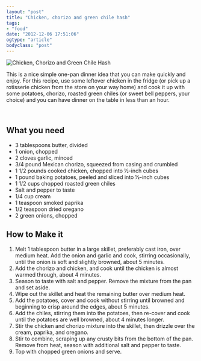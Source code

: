 ```yaml
---
layout: "post"
title: "Chicken, chorizo and green chile hash"
tags: 
- "food"
date: "2012-12-06 17:51:06"
ogtype: "article"
bodyclass: "post"
---
```


![](http://cdn.rogerstringer.com/wp-content/uploads/2012/12/la-dd-dinner-tonight-chicken-chorizo-and-green-001.jpeg "Chicken, Chorizo and Green Chile Hash")

This is a nice simple one-pan dinner idea that you can make quickly and enjoy. For this recipe, use some leftover chicken in the fridge (or pick up a rotisserie chicken from the store on your way home) and cook it up with some potatoes, chorizo, roasted green chiles (or sweet bell peppers, your choice) and you can have dinner on the table in less than an hour.

 

What you need
-------------

- 3 tablespoons butter, divided
- 1 onion, chopped
- 2 cloves garlic, minced
- 3/4 pound Mexican chorizo, squeezed from casing and crumbled
- 1 1/2 pounds cooked chicken, chopped into ½-inch cubes
- 1 pound baking potatoes, peeled and sliced into ½-inch cubes
- 1 1/2 cups chopped roasted green chiles
- Salt and pepper to taste
- 1/4 cup cream
- 1 teaspoon smoked paprika
- 1/2 teaspoon dried oregano
- 2 green onions, chopped

How to Make it
--------------

1. Melt 1 tablespoon butter in a large skillet, preferably cast iron, over medium heat. Add the onion and garlic and cook, stirring occasionally, until the onion is soft and slightly browned, about 5 minutes.
2. Add the chorizo and chicken, and cook until the chicken is almost warmed through, about 4 minutes.
3. Season to taste with salt and pepper. Remove the mixture from the pan and set aside.
4. Wipe out the skillet and heat the remaining butter over medium heat.
5. Add the potatoes, cover and cook without stirring until browned and beginning to crisp around the edges, about 5 minutes.
6. Add the chiles, stirring them into the potatoes, then re-cover and cook until the potatoes are well browned, about 4 minutes longer.
7. Stir the chicken and chorizo mixture into the skillet, then drizzle over the cream, paprika, and oregano.
8. Stir to combine, scraping up any crusty bits from the bottom of the pan. Remove from heat, season with additional salt and pepper to taste.
9. Top with chopped green onions and serve.
